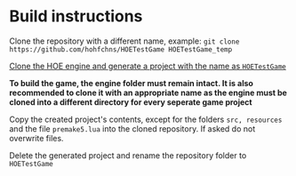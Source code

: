 # Build instructions
Clone the repository with a different name, example:
```git clone https://github.com/hohfchns/HOETestGame HOETestGame_temp```

[Clone the HOE engine and generate a project with the name as ```HOETestGame```](https://github.com/HO-org/HOE#readme)

**To build the game, the engine folder must remain intact. It is also recommended to clone it with an appropriate name as the engine must be cloned into a different directory for every seperate game project**

Copy the created project's contents, except for the folders ```src, resources``` and the file ```premake5.lua``` into the cloned repository. If asked do not overwrite files.

Delete the generated project and rename the repository folder to ```HOETestGame```

